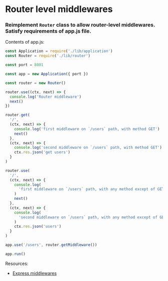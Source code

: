 # Router level middlewares

### Reimplement `Router` class to allow router-level middlewares. Satisfy requirements of app.js file.

Contents of app.js:

```js
const Application = require('./lib/application')
const Router = require('./lib/router')

const port = 8001

const app = new Application({ port })

const router = new Router()

router.use((ctx, next) => {
  console.log('Router middleware')
  next()
})

router.get(
  '/',
  (ctx, next) => {
    console.log('first middleware on `/users` path, with method GET')
    next()
  },
  (ctx, next) => {
    console.log('second middleware on `/users` path, with method GET')
    ctx.res.json('get users')
  }
)

router.use(
  '/',
  (ctx, next) => {
    console.log(
      'first middleware on `/users` path, with any method except of GET'
    )
    next()
  },
  (ctx, next) => {
    console.log(
      'second middleware on `/users` path, with any method except of GET'
    )
    ctx.res.json('users')
  }
)

app.use('/users', router.getMiddleware())

app.run()

```

Resources:

- [Express middlewares](https://expressjs.com/en/guide/using-middleware.html)

